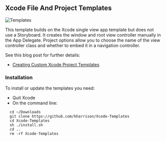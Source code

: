 ## Xcode File And Project Templates

![Templates](templates.png)

This template builds on the Xcode single view app template but does not use a Storyboard. It creates the window and root view controller manually in the App Delegate. Project options allow you to choose the name of the view controller class and whether to embed it in a navigation controller.

See this blog post for further details:

+ [Creating Custom Xcode Project Templates](https://useyourloaf.com/blog/creating-custom-xcode-project-templates/)

### Installation

To install or update the templates you need:
* Quit Xcode
* On the command line:
```
  cd ~/Downloads
  git clone https://github.com/kharrison/Xcode-Templates
  cd Xcode-Templates
  sh ./install.sh
  cd ..
  rm -rf Xcode-Templates
```
